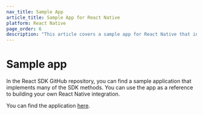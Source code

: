 ```yaml
---
nav_title: Sample App
article_title: Sample App for React Native
platform: React Native
page_order: 6
description: "This article covers a sample app for React Native that integrates the Braze SDK"
---
```


# Sample app

In the React SDK GitHub repository, you can find a sample application that implements many of the SDK methods. You can use the app as a reference to building your own React Native integration.

You can find the application [here](https://github.com/braze-inc/braze-react-sdk/tree/master/BrazeProject).
